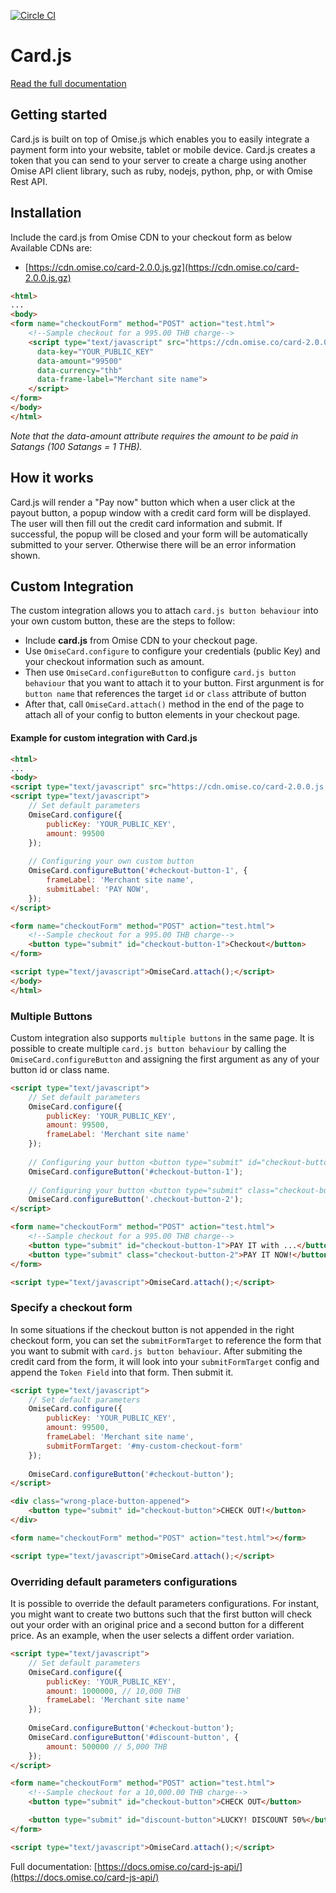 [![Circle CI](https://circleci.com/gh/omise/card.js.svg?style=svg)](https://circleci.com/gh/omise/card.js)

Card.js
=======

[Read the full documentation](https://docs.omise.co/card-js-api/)

Getting started
---------------

Card.js is built on top of Omise.js which enables you to easily integrate a payment form into your website, tablet or mobile device. Card.js creates a token that you can send to your server to create a charge using another Omise API client library, such as ruby, nodejs, python, php, or with Omise Rest API.

Installation
------------

Include the card.js from Omise CDN to your checkout form as below
Available CDNs are:  

- [https://cdn.omise.co/card-2.0.0.js.gz](https://cdn.omise.co/card-2.0.0.js.gz)

```html
<html>
...
<body>
<form name="checkoutForm" method="POST" action="test.html">
    <!--Sample checkout for a 995.00 THB charge-->
    <script type="text/javascript" src="https://cdn.omise.co/card-2.0.0.js.gz"
      data-key="YOUR_PUBLIC_KEY"
      data-amount="99500"
      data-currency="thb"
      data-frame-label="Merchant site name">
    </script>
</form>
</body>
</html>
```

*_Note that the data-amount attribute requires the amount to be paid in Satangs (100 Satangs = 1 THB)._*

How it works
------------

Card.js will render a "Pay now" button which when a user click at the payout button, a popup window with a credit card form will be displayed. The user will then fill out the credit card information and submit. If successful, the popup will be closed and your form will be automatically submitted to your server. Otherwise there will be an error information shown.  

Custom Integration
------------------

The custom integration allows you to attach `card.js button behaviour` into your own custom button, these are the steps to follow:

- Include **card.js** from Omise CDN to your checkout page.
- Use `OmiseCard.configure` to configure your credentials (public Key) and your checkout information such as amount.
- Then use `OmiseCard.configureButton` to configure `card.js button behaviour` that you want to attach it to your button. First argunment is for `button name` that references the target `id` or `class` attribute of button
- After that, call `OmiseCard.attach()` method in the end of the page to attach all of your config to button elements in your checkout page.

#### Example for custom integration with Card.js

```html
<html>
...
<body>
<script type="text/javascript" src="https://cdn.omise.co/card-2.0.0.js.gz"></script>
<script type="text/javascript">
    // Set default parameters
    OmiseCard.configure({
        publicKey: 'YOUR_PUBLIC_KEY',
        amount: 99500
    });
    
    // Configuring your own custom button
    OmiseCard.configureButton('#checkout-button-1', {
        frameLabel: 'Merchant site name',
        submitLabel: 'PAY NOW',
    });
</script>

<form name="checkoutForm" method="POST" action="test.html">
    <!--Sample checkout for a 995.00 THB charge-->
    <button type="submit" id="checkout-button-1">Checkout</button>
</form>

<script type="text/javascript">OmiseCard.attach();</script>
</body>
</html>
```

### Multiple Buttons

Custom integration also supports `multiple buttons` in the same page. It is possible to create multiple `card.js button behaviour` by calling the `OmiseCard.configureButton` and assigning the first argument as any of your button id or class name.

```html
<script type="text/javascript">
    // Set default parameters
    OmiseCard.configure({
        publicKey: 'YOUR_PUBLIC_KEY',
        amount: 99500,
        frameLabel: 'Merchant site name'
    });
        
    // Configuring your button <button type="submit" id="checkout-button-1">PAY IT with ...</button>
    OmiseCard.configureButton('#checkout-button-1');
    
    // Configuring your button <button type="submit" class="checkout-button-2">PAY IT NOW!</button>
    OmiseCard.configureButton('.checkout-button-2');
</script>

<form name="checkoutForm" method="POST" action="test.html">
    <!--Sample checkout for a 995.00 THB charge-->
    <button type="submit" id="checkout-button-1">PAY IT with ...</button>
    <button type="submit" class="checkout-button-2">PAY IT NOW!</button>
</form>

<script type="text/javascript">OmiseCard.attach();</script>
```

### Specify a checkout form

In some situations if the checkout button is not appended in the right checkout form, you can set the `submitFormTarget` to reference the form that you want to submit with `card.js button behaviour`. After submiting the credit card from the form, it will look into your `submitFormTarget` config and append the `Token Field` into that form. Then submit it.

```html
<script type="text/javascript">
    // Set default parameters
    OmiseCard.configure({
        publicKey: 'YOUR_PUBLIC_KEY',
        amount: 99500,
        frameLabel: 'Merchant site name',
        submitFormTarget: '#my-custom-checkout-form'
    });
    
    OmiseCard.configureButton('#checkout-button');
</script>

<div class="wrong-place-button-appened">
    <button type="submit" id="checkout-button">CHECK OUT!</button>
</div>

<form name="checkoutForm" method="POST" action="test.html"></form>

<script type="text/javascript">OmiseCard.attach();</script>
```

### Overriding default parameters configurations

It is possible to override the default parameters configurations. For instant, you might want to create two buttons such that the first button will check out your order with an original price and a second button for a different price. As an example, when the user selects a diffent order variation.

```html
<script type="text/javascript">
    // Set default parameters
    OmiseCard.configure({
        publicKey: 'YOUR_PUBLIC_KEY',
        amount: 1000000, // 10,000 THB
        frameLabel: 'Merchant site name'
    });
    
    OmiseCard.configureButton('#checkout-button');
    OmiseCard.configureButton('#discount-button', {
        amount: 500000 // 5,000 THB
    });
</script>

<form name="checkoutForm" method="POST" action="test.html">
    <!--Sample checkout for a 10,000.00 THB charge-->
    <button type="submit" id="checkout-button">CHECK OUT</button>

    <button type="submit" id="discount-button">LUCKY! DISCOUNT 50%</button>
</form>

<script type="text/javascript">OmiseCard.attach();</script>
```

Full documentation: [https://docs.omise.co/card-js-api/](https://docs.omise.co/card-js-api/)
